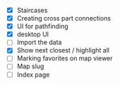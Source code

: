 - [x] Staircases
- [x] Creating cross part connections
- [x] UI for pathfinding
- [x] desktop UI
- [ ] Import the data
- [x] Show next closest / highlight all
- [ ] Marking favorites on map viewer
- [ ] Map slug
- [ ] Index page